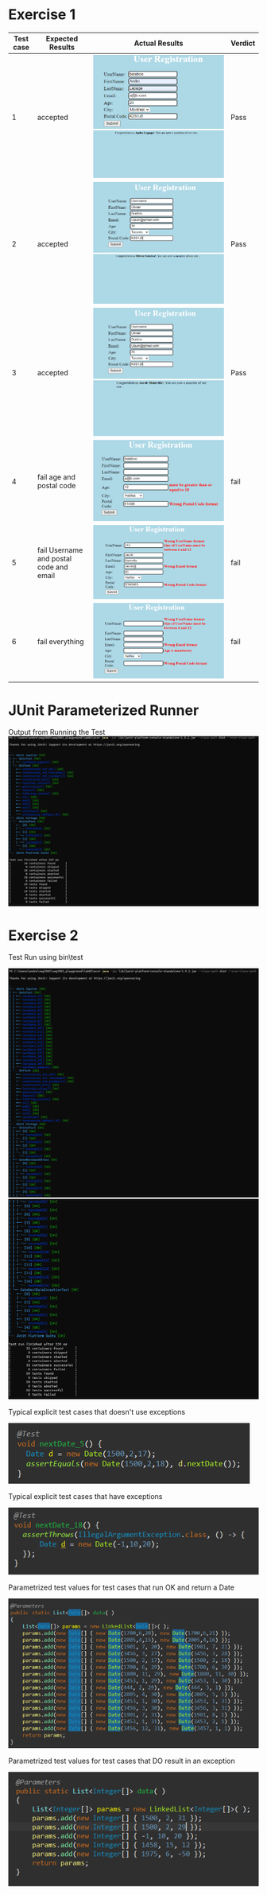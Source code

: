 # Exercise 1

| Test case | Expected Results| Actual Results| Verdict|
| ------------- | ------------- | ------------- | ------------- |
| 1  | accepted | ![pass1](/Lab02/photos/working_registration_1.png "Working1") ![confirm1](/Lab02/photos/confirmation_working_1.png "Confirm1")| Pass |
| 2  | accepted  |![pass2](/Lab02/photos/working_registration_2.png "Working2") ![confirm2](/Lab02/photos/confirmation_working_2.png "Confirm2") | Pass |
| 3  | accepted  | ![pass3](/Lab02/photos/working_registration_2.png "Working3") ![confirm3](/Lab02/photos/confirmation_working_3.png "Confirm3") | Pass |
| 4  | fail age and postal code | ![fail1](/Lab02/photos/fail_age_and_postal_code.png "fail1")  | fail |
| 5  | fail Username and postal code and email | ![fail2](/Lab02/photos/fail_Username_and_postal_code_and_email.png "fail2") | fail |
| 6  | fail everything | ![fail3](/Lab02/photos/fail_everything.png "fail3") | fail |

# JUnit Parameterized Runner
Output from Running the Test
![outputParameter](/Lab02/photos/junitParametrizedRunner.png "outputParameter")

# Exercise 2
Test Run using bin\test

![bin1](/Lab02/photos/test_run_bin_test1.png "bin1")
![bin2](/Lab02/photos/test_run_bin_test2.png "bin2")

Typical explicit test cases that doesn't use exceptions

![explicit good](/Lab02/photos/explicit_test_no_exceptions.png "explicit good")

Typical explicit test cases that have exceptions

![explicit bad](/Lab02/photos/explicit_test_with_exceptions.png "explicit bad")

Parametrized test values for test cases that run OK and return a Date

![parametrized good](/Lab02/photos/parametrized_values_no_exception.png "parametrized good")

Parametrized test values for test cases that DO result in an exception

![parametrized bad](/Lab02/photos/parametrized_values_with_exception.png "parametrized bad")


